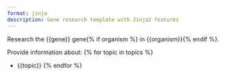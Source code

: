 ```yaml
---
format: jinja
description: Gene research template with Jinja2 features
---
```

Research the {{gene}} gene{% if organism %} in {{organism}}{% endif %}.

Provide information about:
{% for topic in topics %}
- {{topic}}
{% endfor %}
